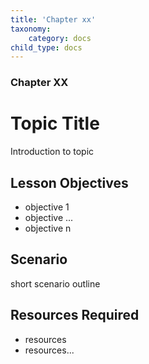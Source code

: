 ```yaml
---
title: 'Chapter xx'
taxonomy:
    category: docs
child_type: docs
---
```


### Chapter XX

# Topic Title

Introduction to topic

## Lesson Objectives

*	objective 1
*	objective ...
*	objective n

## Scenario

short scenario outline

## Resources Required

* resources
* resources...

